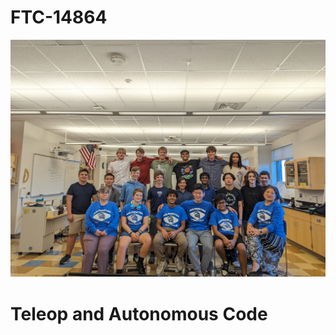 # FTC-14864
![Team Picture](https://github.com/MastaNerd/FTC-14864/blob/main/PXL_20231005_184948096.jpg?raw=true)
# Teleop and Autonomous Code
